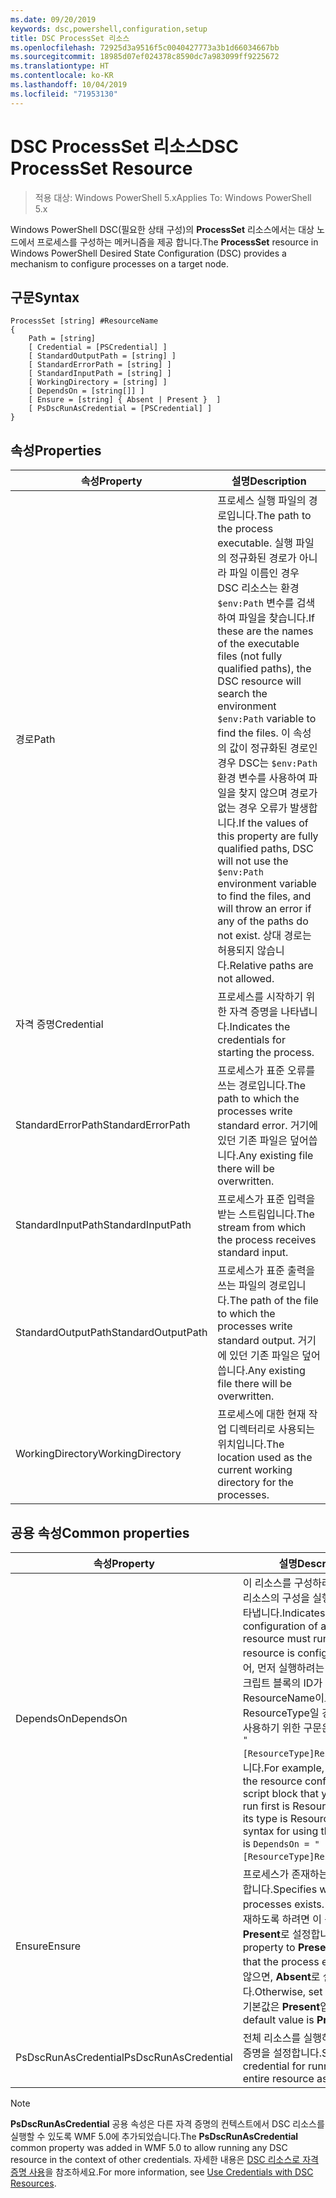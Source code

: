 ```yaml
---
ms.date: 09/20/2019
keywords: dsc,powershell,configuration,setup
title: DSC ProcessSet 리소스
ms.openlocfilehash: 72925d3a9516f5c0040427773a3b1d66034667bb
ms.sourcegitcommit: 18985d07ef024378c8590dc7a983099ff9225672
ms.translationtype: HT
ms.contentlocale: ko-KR
ms.lasthandoff: 10/04/2019
ms.locfileid: "71953130"
---
```

# <a name="dsc-processset-resource"></a><span data-ttu-id="d4603-103">DSC ProcessSet 리소스</span><span class="sxs-lookup"><span data-stu-id="d4603-103">DSC ProcessSet Resource</span></span>

> <span data-ttu-id="d4603-104">적용 대상: Windows PowerShell 5.x</span><span class="sxs-lookup"><span data-stu-id="d4603-104">Applies To: Windows PowerShell 5.x</span></span>

<span data-ttu-id="d4603-105">Windows PowerShell DSC(필요한 상태 구성)의 **ProcessSet** 리소스에서는 대상 노드에서 프로세스를 구성하는 메커니즘을 제공 합니다.</span><span class="sxs-lookup"><span data-stu-id="d4603-105">The **ProcessSet** resource in Windows PowerShell Desired State Configuration (DSC) provides a mechanism to configure processes on a target node.</span></span>

## <a name="syntax"></a><span data-ttu-id="d4603-106">구문</span><span class="sxs-lookup"><span data-stu-id="d4603-106">Syntax</span></span>

```Syntax
ProcessSet [string] #ResourceName
{
    Path = [string]
    [ Credential = [PSCredential] ]
    [ StandardOutputPath = [string] ]
    [ StandardErrorPath = [string] ]
    [ StandardInputPath = [string] ]
    [ WorkingDirectory = [string] ]
    [ DependsOn = [string[]] ]
    [ Ensure = [string] { Absent | Present }  ]
    [ PsDscRunAsCredential = [PSCredential] ]
}
```

## <a name="properties"></a><span data-ttu-id="d4603-107">속성</span><span class="sxs-lookup"><span data-stu-id="d4603-107">Properties</span></span>

|<span data-ttu-id="d4603-108">속성</span><span class="sxs-lookup"><span data-stu-id="d4603-108">Property</span></span> |<span data-ttu-id="d4603-109">설명</span><span class="sxs-lookup"><span data-stu-id="d4603-109">Description</span></span> |
|---|---|
|<span data-ttu-id="d4603-110">경로</span><span class="sxs-lookup"><span data-stu-id="d4603-110">Path</span></span> |<span data-ttu-id="d4603-111">프로세스 실행 파일의 경로입니다.</span><span class="sxs-lookup"><span data-stu-id="d4603-111">The path to the process executable.</span></span> <span data-ttu-id="d4603-112">실행 파일의 정규화된 경로가 아니라 파일 이름인 경우 DSC 리소스는 환경 `$env:Path` 변수를 검색하여 파일을 찾습니다.</span><span class="sxs-lookup"><span data-stu-id="d4603-112">If these are the names of the executable files (not fully qualified paths), the DSC resource will search the environment `$env:Path` variable to find the files.</span></span> <span data-ttu-id="d4603-113">이 속성의 값이 정규화된 경로인 경우 DSC는 `$env:Path` 환경 변수를 사용하여 파일을 찾지 않으며 경로가 없는 경우 오류가 발생합니다.</span><span class="sxs-lookup"><span data-stu-id="d4603-113">If the values of this property are fully qualified paths, DSC will not use the `$env:Path` environment variable to find the files, and will throw an error if any of the paths do not exist.</span></span> <span data-ttu-id="d4603-114">상대 경로는 허용되지 않습니다.</span><span class="sxs-lookup"><span data-stu-id="d4603-114">Relative paths are not allowed.</span></span> |
|<span data-ttu-id="d4603-115">자격 증명</span><span class="sxs-lookup"><span data-stu-id="d4603-115">Credential</span></span> |<span data-ttu-id="d4603-116">프로세스를 시작하기 위한 자격 증명을 나타냅니다.</span><span class="sxs-lookup"><span data-stu-id="d4603-116">Indicates the credentials for starting the process.</span></span> |
|<span data-ttu-id="d4603-117">StandardErrorPath</span><span class="sxs-lookup"><span data-stu-id="d4603-117">StandardErrorPath</span></span> |<span data-ttu-id="d4603-118">프로세스가 표준 오류를 쓰는 경로입니다.</span><span class="sxs-lookup"><span data-stu-id="d4603-118">The path to which the processes write standard error.</span></span> <span data-ttu-id="d4603-119">거기에 있던 기존 파일은 덮어씁니다.</span><span class="sxs-lookup"><span data-stu-id="d4603-119">Any existing file there will be overwritten.</span></span> |
|<span data-ttu-id="d4603-120">StandardInputPath</span><span class="sxs-lookup"><span data-stu-id="d4603-120">StandardInputPath</span></span> |<span data-ttu-id="d4603-121">프로세스가 표준 입력을 받는 스트림입니다.</span><span class="sxs-lookup"><span data-stu-id="d4603-121">The stream from which the process receives standard input.</span></span> |
|<span data-ttu-id="d4603-122">StandardOutputPath</span><span class="sxs-lookup"><span data-stu-id="d4603-122">StandardOutputPath</span></span> |<span data-ttu-id="d4603-123">프로세스가 표준 출력을 쓰는 파일의 경로입니다.</span><span class="sxs-lookup"><span data-stu-id="d4603-123">The path of the file to which the processes write standard output.</span></span> <span data-ttu-id="d4603-124">거기에 있던 기존 파일은 덮어씁니다.</span><span class="sxs-lookup"><span data-stu-id="d4603-124">Any existing file there will be overwritten.</span></span> |
|<span data-ttu-id="d4603-125">WorkingDirectory</span><span class="sxs-lookup"><span data-stu-id="d4603-125">WorkingDirectory</span></span> |<span data-ttu-id="d4603-126">프로세스에 대한 현재 작업 디렉터리로 사용되는 위치입니다.</span><span class="sxs-lookup"><span data-stu-id="d4603-126">The location used as the current working directory for the processes.</span></span> |

## <a name="common-properties"></a><span data-ttu-id="d4603-127">공용 속성</span><span class="sxs-lookup"><span data-stu-id="d4603-127">Common properties</span></span>

|<span data-ttu-id="d4603-128">속성</span><span class="sxs-lookup"><span data-stu-id="d4603-128">Property</span></span> |<span data-ttu-id="d4603-129">설명</span><span class="sxs-lookup"><span data-stu-id="d4603-129">Description</span></span> |
|---|---|
|<span data-ttu-id="d4603-130">DependsOn</span><span class="sxs-lookup"><span data-stu-id="d4603-130">DependsOn</span></span> |<span data-ttu-id="d4603-131">이 리소스를 구성하려면 먼저 다른 리소스의 구성을 실행해야 함을 나타냅니다.</span><span class="sxs-lookup"><span data-stu-id="d4603-131">Indicates that the configuration of another resource must run before this resource is configured.</span></span> <span data-ttu-id="d4603-132">예를 들어, 먼저 실행하려는 리소스 구성 스크립트 블록의 ID가 ResourceName이고 해당 형식이 ResourceType일 경우, 이 속성을 사용하기 위한 구문은 `DependsOn = "[ResourceType]ResourceName"`입니다.</span><span class="sxs-lookup"><span data-stu-id="d4603-132">For example, if the ID of the resource configuration script block that you want to run first is ResourceName and its type is ResourceType, the syntax for using this property is `DependsOn = "[ResourceType]ResourceName"`.</span></span> |
|<span data-ttu-id="d4603-133">Ensure</span><span class="sxs-lookup"><span data-stu-id="d4603-133">Ensure</span></span> |<span data-ttu-id="d4603-134">프로세스가 존재하는지 여부를 지정합니다.</span><span class="sxs-lookup"><span data-stu-id="d4603-134">Specifies whether the processes exists.</span></span> <span data-ttu-id="d4603-135">프로세스가 존재하도록 하려면 이 속성을 **Present**로 설정합니다.</span><span class="sxs-lookup"><span data-stu-id="d4603-135">Set this property to **Present** to ensure that the process exists.</span></span> <span data-ttu-id="d4603-136">그렇지 않으면, **Absent**로 설정합니다.</span><span class="sxs-lookup"><span data-stu-id="d4603-136">Otherwise, set it to **Absent**.</span></span> <span data-ttu-id="d4603-137">기본값은 **Present**입니다.</span><span class="sxs-lookup"><span data-stu-id="d4603-137">The default value is **Present**.</span></span> |
|<span data-ttu-id="d4603-138">PsDscRunAsCredential</span><span class="sxs-lookup"><span data-stu-id="d4603-138">PsDscRunAsCredential</span></span> |<span data-ttu-id="d4603-139">전체 리소스를 실행하기 위한 자격 증명을 설정합니다.</span><span class="sxs-lookup"><span data-stu-id="d4603-139">Sets the credential for running the entire resource as.</span></span> |

> [!NOTE]
> <span data-ttu-id="d4603-140">**PsDscRunAsCredential** 공용 속성은 다른 자격 증명의 컨텍스트에서 DSC 리소스를 실행할 수 있도록 WMF 5.0에 추가되었습니다.</span><span class="sxs-lookup"><span data-stu-id="d4603-140">The **PsDscRunAsCredential** common property was added in WMF 5.0 to allow running any DSC resource in the context of other credentials.</span></span> <span data-ttu-id="d4603-141">자세한 내용은 [ DSC 리소스로 자격 증명 사용](../../../configurations/runasuser.md)을 참조하세요.</span><span class="sxs-lookup"><span data-stu-id="d4603-141">For more information, see [Use Credentials with DSC Resources](../../../configurations/runasuser.md).</span></span>